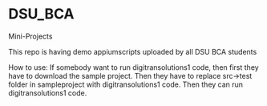 # DSU_BCA
Mini-Projects

This repo is having demo appiumscripts uploaded by all DSU BCA students

How to use:
If somebody want to run digitransolutions1 code, then first they have to download the sample project. 
Then they have to replace src->test folder in sampleproject with digitransolutions1 code. 
Then they can run digitransolutions1 code.
